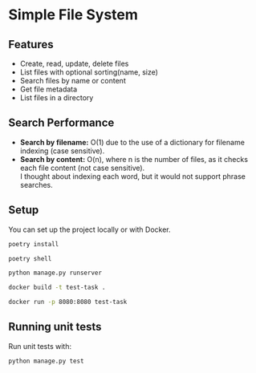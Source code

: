 # Simple File System

## Features

- Create, read, update, delete files
- List files with optional sorting(name, size)
- Search files by name or content
- Get file metadata
- List files in a directory

## Search Performance

- **Search by filename:** O(1) due to the use of a dictionary for filename indexing (case sensitive).
- **Search by content:** O(n), where n is the number of files, as it checks each file content (not case sensitive).  
  I thought about indexing each word, but it would not support phrase searches.


## Setup

You can set up the project locally or with Docker.

```bash
poetry install
```
```bash
poetry shell
```
```bash
python manage.py runserver
```

```bash
docker build -t test-task .
```
```bash
docker run -p 8080:8080 test-task
```


## Running unit tests

Run unit tests with: 
```bash
python manage.py test
```
